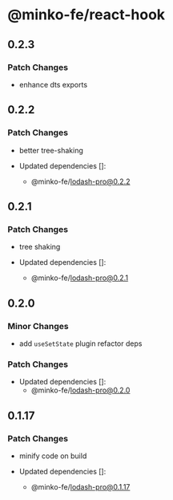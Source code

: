# @minko-fe/react-hook

## 0.2.3

### Patch Changes

- enhance dts exports

## 0.2.2

### Patch Changes

- better tree-shaking

- Updated dependencies []:
  - @minko-fe/lodash-pro@0.2.2

## 0.2.1

### Patch Changes

- tree shaking

- Updated dependencies []:
  - @minko-fe/lodash-pro@0.2.1

## 0.2.0

### Minor Changes

- add `useSetState` plugin
  refactor deps

### Patch Changes

- Updated dependencies []:
  - @minko-fe/lodash-pro@0.2.0

## 0.1.17

### Patch Changes

- minify code on build

- Updated dependencies []:
  - @minko-fe/lodash-pro@0.1.17
